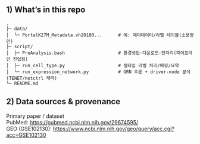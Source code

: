 ## 1) What’s in this repo
```text
.
├─ data/
│  └─ PortalK27M_Metadata.vh20180...      # 예: 메타데이터/라벨 테이블(소용량만)
├─ script/
│  ├─ PreAnalysis.bash                    # 환경셋업·다운로드·전처리(파이프라인 진입점)
│  ├─ run_cell_type.py                    # 셀타입 라벨 처리/매핑/요약
│  └─ run_expression_network.py           # GRN 추론 + driver-node 분석(TENET/netctrl 래퍼)
└─ README.md
```

## 2) Data sources & provenance

Primary paper / dataset  
PubMed: https://pubmed.ncbi.nlm.nih.gov/29674595/  
GEO (GSE102130): https://www.ncbi.nlm.nih.gov/geo/query/acc.cgi?acc=GSE102130  
